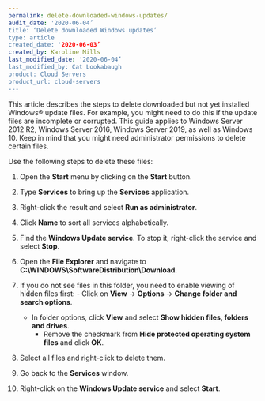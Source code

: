 ```yaml
---
permalink: delete-downloaded-windows-updates/
audit_date: '2020-06-04’
title: ‘Delete downloaded Windows updates’
type: article
created_date: '2020-06-03’
created_by: Karoline Mills
last_modified_date: '2020-06-04’
last_modified_by: Cat Lookabaugh
product: Cloud Servers
product_url: cloud-servers
---
```


This article describes the steps to delete downloaded but not yet installed Windows&reg; update files.
For example, you might need to do this if the update files are incomplete or corrupted.  This guide 
applies to Windows Server 2012 R2, Windows Server 2016, Windows Server 2019, as well as Windows 10.
Keep in mind that you might need administrator permissions to delete certain files. 

Use the following steps to delete these files:

1. Open the **Start** menu by clicking on the **Start** button.

2. Type **Services** to bring up the **Services** application.

3. Right-click the result and select **Run as administrator**.

4. Click **Name** to sort all services alphabetically.

5. Find the **Windows Update service**. To stop it, right-click the service and select **Stop**.

6. Open the **File Explorer** and navigate to **C:\WINDOWS\SoftwareDistribution\Download**.

7. If you do not see files in this folder, you need to enable viewing of hidden files first:
        - Click on **View** -> **Options** -> **Change folder and search options**.
	- In folder options, click **View** and select **Show hidden files, folders and drives**.
        - Remove the checkmark from **Hide protected operating system files** and click **OK**.

8. Select all files and right-click to delete them.

9. Go back to the **Services** window.

10. Right-click on the **Windows Update service** and select **Start**.
